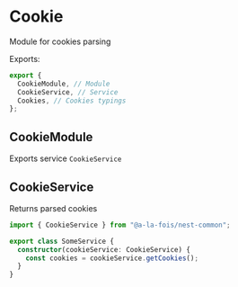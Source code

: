 # Cookie

Module for cookies parsing

Exports:

```ts
export {
  CookieModule, // Module
  CookieService, // Service
  Cookies, // Cookies typings
};
```

## CookieModule

Exports service `CookieService`

## CookieService

Returns parsed cookies

```ts
import { CookieService } from "@a-la-fois/nest-common";

export class SomeService {
  constructor(cookieService: CookieService) {
    const cookies = cookieService.getCookies();
  }
}
```

